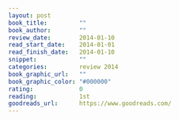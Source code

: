 ```yaml
---
layout: post
book_title:         ""
book_author:        ""
review_date:        2014-01-10
read_start_date:    2014-01-01
read_finish_date:   2014-01-10
snippet:            ""
categories:         review 2014
book_graphic_url:   ""
book_graphic_color: "#000000"
rating:             0
reading:            1st
goodreads_url:      https://www.goodreads.com/
---
```

<text>